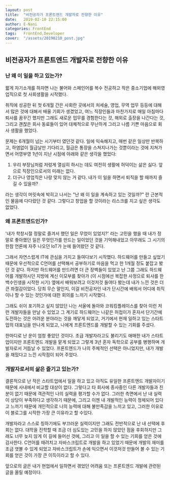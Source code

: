 ```yaml
---
layout: post
title:  "비전공자가 프론트엔드 개발자로 전향한 이유"
date:   2019-02-10 22:15:00
author: E-Nani
categories: FrontEnd
tags:	FrontEnd,Developer
cover:  "/assets/20190210_post.jpg"
---
```


## 비전공자가 프론트엔드 개발자로 전향한 이유

### 난 왜 이 일을 하고 있는가?

짧게 자기소개를 하자면 나는 불어와 스페인어를 복수 전공하고 작은 중소기업에 해외영업직으로 첫 사회생활을 시작했다.

취직에 성공한 뒤 첫 6개월 간은 사회란 곳에서의 처세술, 영업, 무역 업무 등등에 대해서 많은 것에 대해서 배울 기회가 생겼었고, 여느 직장인들과 마찬가지로 매일 아침마다 퇴사를 꿈꾸긴 했지만 그래도 새로운 업무를 경험한다는 것, 해외로 출장을 나간다는 것, 그리고 괜찮은 회사 동료들이 있어 대체적으로 무난하게 그리고 나름 기쁜 마음으로 회사 생활을 했었다.

문제는 6개월이 넘는 시기부터 였던것 같다. 일에 익숙해지고, 매번 같은 일상만 반복하고, 하염없이 월급날만 기다리고, 월급은 통장을 스쳐지나가는 것뿐이라는 것에 지쳐가면서 어영부영 1년이 지난 시점에 아래와 같은 생각을 했었다:

1. 우리 부장님처럼 저렁게 열심히 하시는 데도 여전히 생활에 허덕이는 삶은 싫다. 앞으로 직장인으로서의 미래는 없다.
2. 더구나 영업직은 나랑 맞지 않는 거 같다. 내가 이 일을 하면서 퇴직을 할 때까지 즐길 수 있을까?

라는 생각이 머릿속에 박히고 나서는 "난 왜 이 일을 계속하고 있는 것일까?" 란 근본적인 물음에 다다랐던 것 같다. 그렇다고 창업을 할 것이라는 리스크를 지고 싶은 생각도 없었다.


### 왜 프론트엔드인가?

'내가 학창시절 정말로 즐겨서 했던 일은 무었이 있었지?' 라는 고민을 했을 때 내가 정말로 좋아했던 일은 무엇인가를 만드는 일이었던 것을 기억해내었고 아무래도 그 시기의 한참 언론에 자주 나오던 IoT가 눈에 들어왔던 것 같다.

그래서 자연스럽게  IT에 관심을 가지고 들여다보기 시작했다. 하드웨어를 만들고 싶었기 때문에 우선적으로 C언어를 선택해서 공부하기로 마음을 먹고 한 1개월 정도 붙잡고 봤던 것 같다. 하지만 하드웨어를 만드려면 더 큰 장벽들이 있었고 난 그쯤 그래도 하드웨어를 개발하시던 지방에 계신 이모부를 찾아가 (이 시점에선 복잡한 사정으로 퇴사를 한 백수인생을 시작한 시기) 옆에서 배워보려고 이것저것 들여다 봤는데 내가 느낀 것은 더 큰 좌절감이었다. 당최 무슨 말인지, 이걸 비전공자인 내가 단시간에 배워서 어디에 취직이나 할 수 있는 것인가에 대한 회의를 느끼기 시작했다.

그래도 쉬이 포기하고 싶지 않았던 나는 서울에 돌아와 코워킹플레이스를 찾아 이런 저런 개발자들을 만날 수 있었고 그 계기로 하드웨어는 나같은 허접이가 혼자서 단기간에 도전하는 것은 어려운 분야라는 것을 깨닿게 되었고, 거기에서 현재 일하고 있는 스타트업의 대표님을 만나게 되었고, 나에게 프론트엔드를 개발할 수 있는 기회를 주셨다.

한마디로 난 운이 엄청 좋았던 것이다. 초급 개발자라고도 불리기도 애매한 내가 스타트업이지만 프론트엔드 개발을 맡게 되었고 그렇게 3년 혼자 독학으로 공부를 병행하며 개발자로서 거듭날 수 있었다. 프론트엔드가 나의 주체적인 선택은 아니었지만, 내가 개발을 재밌다고 느낀 시작점이 되어 주었다.

### 개발자로서의 삶은 즐기고 있는가?

결론적으로 난 작은 스타트업에서 일을 하고 있고 아직도 유일한 프론트엔드 개발자이기 때문에 사내에서 비교할 대상이 없다. 그렇다고 타 회사에 종사중인 다른 개발자들과 친분이 없기 때문에 객관적인 나의 실력을 평가할 수가 없다. 그러한 측면에서 난 내 실력이 상당이 부족하다고 생각하기 때문에, 그리고 이젠 내 개발적인 능력이 정체되어 있다고 느끼기 때문에 개인적으로 나의 능력에 대해 불만족감을 느끼고 있고, 그러한 이유로 이 블로그를 시작한 가장 큰 이유라고 할 수있다.

개발자라고 스스로 칭하기에도 부끄러운 실력이지만 그래도 전반적으로 난 내 선택에 후회는 없다. 대학을 진학할 때 조금 더 심도있는 고민을 하지 않았던 점을 후회하지만 그래도 너무 늦지 않게 이 길에 들어선 것에, 그리고 이 일을 할 수 있는 기회를 얻은 것에 감사한다. C언어를 때려치고 자바스크립트로 개발을 하고 있었기 때문에 개발의 재미를 조금 엿볼 수 있게 되었고 자바스크립트가 손에 익으면서 이것저것 만들어 볼 수 있는 기회를 얻은 것이 가장 큰 이득이라고 할 수 있다.

앞으로의 글은 내가 현업에서 일하면서 겪었던 어려움 또는 프론트엔드 개발에 관련된 글을 올릴 예정이다.
